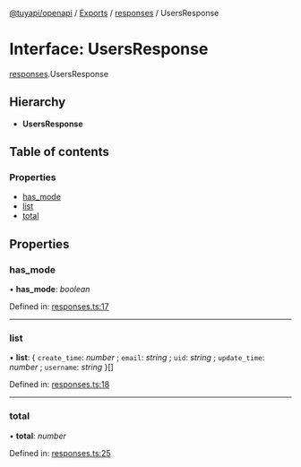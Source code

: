 [@tuyapi/openapi](../README.md) / [Exports](../modules.md) / [responses](../modules/responses.md) / UsersResponse

# Interface: UsersResponse

[responses](../modules/responses.md).UsersResponse

## Hierarchy

* **UsersResponse**

## Table of contents

### Properties

- [has\_mode](responses.usersresponse.md#has_mode)
- [list](responses.usersresponse.md#list)
- [total](responses.usersresponse.md#total)

## Properties

### has\_mode

• **has\_mode**: *boolean*

Defined in: [responses.ts:17](https://github.com/TuyaAPI/openapi/blob/1100068/src/responses.ts#L17)

___

### list

• **list**: { `create_time`: *number* ; `email`: *string* ; `uid`: *string* ; `update_time`: *number* ; `username`: *string*  }[]

Defined in: [responses.ts:18](https://github.com/TuyaAPI/openapi/blob/1100068/src/responses.ts#L18)

___

### total

• **total**: *number*

Defined in: [responses.ts:25](https://github.com/TuyaAPI/openapi/blob/1100068/src/responses.ts#L25)

